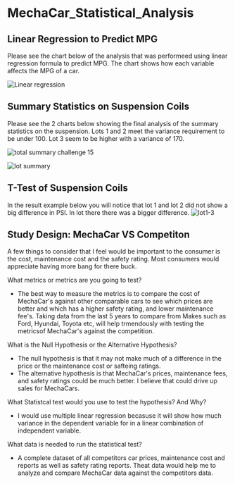 # MechaCar_Statistical_Analysis

## Linear Regression to Predict MPG

Please see the chart below of the analysis that was performeed using linear regression formula to predict MPG. The chart shows how each variable affects the MPG of a car.

![Linear regression](https://user-images.githubusercontent.com/96032255/164989634-4e429847-f26b-4c02-8c8e-68c31f38e4b8.PNG)

## Summary Statistics on Suspension Coils

Please see the 2 charts below showing the final analysis of the summary statistics on the suspension. Lots 1 and 2 meet the variance requirement to be under 100. Lot 3 seem to be higher with a variance of 170.

![total summary challenge 15](https://user-images.githubusercontent.com/96032255/164990060-e958f96f-76a6-4bf6-a2f2-9fc5172a2f42.PNG)

![lot summary](https://user-images.githubusercontent.com/96032255/164990070-8d29a3e5-1edc-45af-a3a2-176c71d1fb27.PNG)

## T-Test of Suspension Coils

In the result example below you will notice that lot 1 and lot 2 did not show a big difference in PSI. In lot there there was a bigger difference.
![lot1-3](https://user-images.githubusercontent.com/96032255/164990192-e65b4dcb-5f9b-4618-af1d-be3fe7d6acf3.PNG)

## Study Design: MechaCar VS Competiton

A few things to consider that I feel would be important to the consumer is the cost, maintenance cost and the safety rating. Most consumers would appreciate having more bang for there buck.

What metrics or metrics are you going to test? 
* The best way to measure the metrics is to compare the cost of MechaCar's against other comparable cars to see which prices are better and which has a higher safety rating, and lower maintenance fee's. Taking data from the last 5 years to compare from Makes such as Ford, Hyundai, Toyota etc, will help trmendously with testing the metricsof MechaCar's against the competition.

What is the Null Hypothesis or the Alternative Hypothesis?
* The null hypothesis is that it may not make much of a difference in the price or the maintenance cost or safteing ratings.
* The alternative hypothesis is that MechaCar's prices, maintenance fees, and safety ratings could be much better. I believe that could drive up sales for MechaCars.

What Statistcal test would you use to test the hypothesis? And Why?
* I would use multiple linear regression becasuse it will show how much variance in the dependent variable for in a linear combination of independent variable.

What data is needed to run the statistical test?
* A complete dataset of all competitors car prices, maintenance cost and reports as well as safety rating reports. Theat data would help me to analyze and compare MechaCar data against the competitors data.
